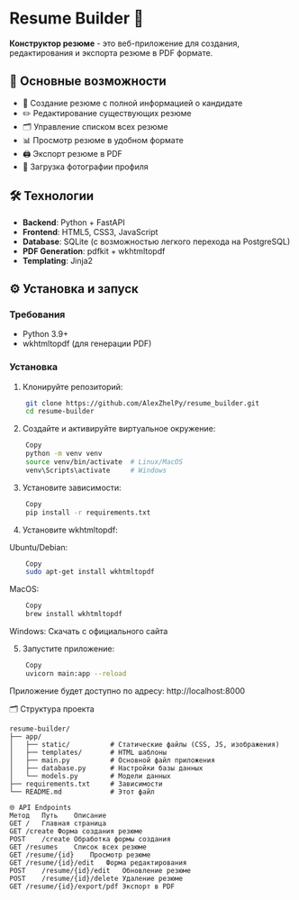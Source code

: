 # Resume Builder 🚀

**Конструктор резюме** - это веб-приложение для создания, редактирования и экспорта резюме в PDF формате.

## 📌 Основные возможности

- 📝 Создание резюме с полной информацией о кандидате
- ✏️ Редактирование существующих резюме
- 🗂️ Управление списком всех резюме
- 📊 Просмотр резюме в удобном формате
- 🖨️ Экспорт резюме в PDF
- 📁 Загрузка фотографии профиля

## 🛠 Технологии

- **Backend**: Python + FastAPI
- **Frontend**: HTML5, CSS3, JavaScript
- **Database**: SQLite (с возможностью легкого перехода на PostgreSQL)
- **PDF Generation**: pdfkit + wkhtmltopdf
- **Templating**: Jinja2

## ⚙️ Установка и запуск

### Требования
- Python 3.9+
- wkhtmltopdf (для генерации PDF)

### Установка

1. Клонируйте репозиторий:
```bash
    git clone https://github.com/AlexZhelPy/resume_builder.git
    cd resume-builder
```
    
2. Создайте и активируйте виртуальное окружение:

```bash
    Copy
    python -m venv venv
    source venv/bin/activate  # Linux/MacOS
    venv\Scripts\activate     # Windows
```
    
3. Установите зависимости:

```bash
    Copy
    pip install -r requirements.txt
```
4. Установите wkhtmltopdf:

Ubuntu/Debian:

```bash
    Copy
    sudo apt-get install wkhtmltopdf
```
MacOS:

```bash
    Copy
    brew install wkhtmltopdf
```
Windows: Скачать с официального сайта

5. Запустите приложение:

```bash
    Copy
    uvicorn main:app --reload
```
Приложение будет доступно по адресу: http://localhost:8000

🗂 Структура проекта
```Copy
resume-builder/
├── app/
│   ├── static/          # Статические файлы (CSS, JS, изображения)
│   ├── templates/       # HTML шаблоны
│   ├── main.py          # Основной файл приложения
│   ├── database.py      # Настройки базы данных
│   └── models.py        # Модели данных
├── requirements.txt     # Зависимости
└── README.md            # Этот файл
```
```
🌐 API Endpoints
Метод	Путь	Описание
GET	/	Главная страница
GET	/create	Форма создания резюме
POST	/create	Обработка формы создания
GET	/resumes	Список всех резюме
GET	/resume/{id}	Просмотр резюме
GET	/resume/{id}/edit	Форма редактирования
POST	/resume/{id}/edit	Обновление резюме
POST	/resume/{id}/delete	Удаление резюме
GET	/resume/{id}/export/pdf	Экспорт в PDF
```
